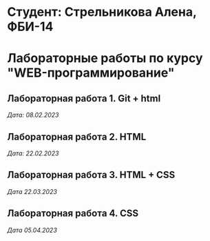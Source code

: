 # Студент: Стрельникова Алена, ФБИ-14

# Лабораторные работы по курсу "WEB-программирование" 

## Лабораторная работа 1. Git + html

*Дата: 08.02.2023*

## Лабораторная работа 2. HTML 

*Дата: 22.02.2023*

## Лабораторная работа 3. HTML + CSS

*Дата 22.03.2023*

## Лабораторная работа 4. CSS

*Дата 05.04.2023*
